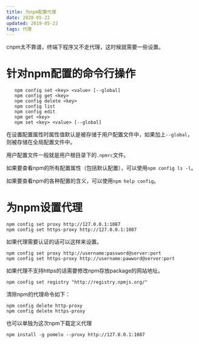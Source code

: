 ```yaml
---
title: 为npm配置代理
date: 2020-05-22
updated: 2019-05-22
tags: 代理
---
```

cnpm太不靠谱，终端下程序又不走代理，这时候就需要一些设置。

<!-- more -->

# 针对npm配置的命令行操作

```
   npm config set <key> <value> [--global]
   npm config get <key>
   npm config delete <key>
   npm config list
   npm config edit
   npm get <key>
   npm set <key> <value> [--global]
```
在设置配置属性时属性值默认是被存储于用户配置文件中，如果加上`--global`，则被存储在全局配置文件中。

用户配置文件一般就是用户根目录下的`.npmrc`文件。

如果要查看npm的所有配置属性（包括默认配置），可以使用`npm config ls -l`。

如果要查看npm的各种配置的含义，可以使用`npm help config`。

# 为npm设置代理

```
npm config set proxy http://127.0.0.1:1087
npm config set https-proxy http://127.0.0.1:1087
```

如果代理需要认证的话可以这样来设置。
```
npm config set proxy http://username:password@server:port
npm config set https-proxy http://username:pawword@server:port
```

如果代理不支持https的话需要修改npm存放package的网站地址。
```
npm config set registry "http://registry.npmjs.org/"
```

清除npm的代理命令如下：
```
npm config delete http-proxy
npm config delete https-proxy
```

也可以单独为这次npm下载定义代理
```
npm install -g pomelo --proxy http://127.0.0.1:1087
```
